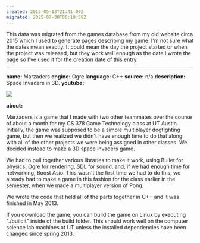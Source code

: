 ```yaml
---
created: 2013-05-13T21:41:00Z
migrated: 2025-07-30T06:19:58Z
---
```


This data was migrated from the games database from my old website circa 2015 which I used to generate pages describing my game. I'm not sure what the dates mean exactly. It could mean the day the project started or when the project was released, but they work well enough as the date I wrote the page so I've used it for the creation date of this entry.

---

**name:** Marzaders
**engine:** Ogre
**language:** C++
**source:** n/a
**description:** Space Invaders in 3D.
**youtube:**

![](https://www.youtube.com/watch?v=l7_jVuSeuTs)

**about:**

Marzaders is a game that I made with two other teammates over the course of about a month for my CS 378 Game Technology class at UT Austin. Initially, the game was supposed to be a simple multiplayer dogfighting game, but then we realized we didn't have enough time to do that along with all of the other projects we were being assigned in other classes. We decided instead to make a 3D space invaders game.

We had to pull together various libraries to make it work, using Bullet for physics, Ogre for rendering, SDL for sound, and, if we had enough time for networking, Boost Asio. This wasn't the first time we had to do this; we already had to make a game in this fashion for the class earlier in the semester, when we made a multiplayer version of Pong.

We wrote the code that held all of the parts together in C++ and it was finished in May 2013. 

If you download the game, you can build the game on Linux by executing "./buildit" inside of the build folder. This should work well on the computer science lab machines at UT unless the installed dependencies have been changed since spring 2013.
